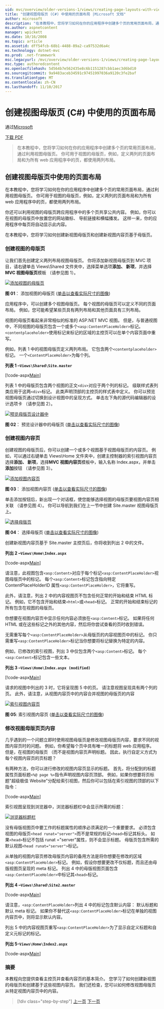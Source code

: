 ```yaml
---
uid: mvc/overview/older-versions-1/views/creating-page-layouts-with-view-master-pages-cs
title: "创建视图母版页 (C#) 中使用的页面布局 |Microsoft 文档"
author: microsoft
description: "在本教程中，您将学习如何在你的应用程序中创建多个页的常用页面布局，通过利用视图母版页。 你可以使用..."
ms.author: aspnetcontent
manager: wpickett
ms.date: 10/16/2008
ms.topic: article
ms.assetid: dff54fcb-68b1-4488-89a2-ca97532d6a4c
ms.technology: dotnet-mvc
ms.prod: .net-framework
msc.legacyurl: /mvc/overview/older-versions-1/views/creating-page-layouts-with-view-master-pages-cs
msc.type: authoredcontent
ms.openlocfilehash: 5d564b7e562435e8c6b1151287cbb1aec3d6bd10
ms.sourcegitcommit: 9a9483aceb34591c97451997036a9120c3fe2baf
ms.translationtype: MT
ms.contentlocale: zh-CN
ms.lasthandoff: 11/10/2017
---
```

<a name="creating-page-layouts-with-view-master-pages-c"></a>创建视图母版页 (C#) 中使用的页面布局
====================
通过[Microsoft](https://github.com/microsoft)

[下载 PDF](http://download.microsoft.com/download/e/f/3/ef3f2ff6-7424-48f7-bdaa-180ef64c3490/ASPNET_MVC_Tutorial_12_CS.pdf)

> 在本教程中，您将学习如何在你的应用程序中创建多个页的常用页面布局，通过利用视图母版页。 你可用于视图的母版页，例如，定义两列的页面布局和为所有 web 应用程序中的页，都使用两列布局。


## <a name="creating-page-layouts-with-view-master-pages"></a>创建视图母版页中使用的页面布局

在本教程中，您将学习如何在你的应用程序中创建多个页的常用页面布局，通过利用视图母版页。 你可用于视图的母版页，例如，定义两列的页面布局和为所有 web 应用程序中的页，都使用两列布局。

你还可以利用视图的母版页跨应用程序中的多个页共享公共内容。 例如，你可以在视图的母版页中放置您的网站徽标、 导航链接和横幅播发。 这样一来，你的应用程序中每页将自动显示此内容。

在本教程中，您将学习如何创建新视图母版页和创建新视图内容页基于母版页。

### <a name="creating-a-view-master-page"></a>创建视图的母版页

让我们首先创建定义两列布局视图母版页。 你将添加新视图母版页到 MVC 项目，请右键单击 Views\Shared 文件夹中，选择菜单选项**添加、 新项**，并选择**MVC 视图母版页**模板 （请参见图 1）。


[![添加视图的母版页](creating-page-layouts-with-view-master-pages-cs/_static/image2.png)](creating-page-layouts-with-view-master-pages-cs/_static/image1.png)

**图 01**： 添加视图的母版页 ([单击以查看实际尺寸的图像](creating-page-layouts-with-view-master-pages-cs/_static/image3.png))


应用程序中，可以创建多个视图母版页。 每个视图的母版页可以定义不同的页面布局。 例如，您可能希望某些页具有两列布局和其他页面具有三列布局。

视图的母版页看起来非常相似的标准的 ASP.NET MVC 视图。 但是，与普通视图中，不同视图的母版页包含一个或多个`<asp:ContentPlaceHolder>`标记。 `<contentplaceholder>`使用标记来标记的区域的主控页可以在单个内容页面中重写。

例如，列表 1 中的视图母版页定义两列布局。 它包含两个`<contentplaceholder>`标记。 一个`<ContentPlaceHolder>`为每个列。

**列表 1 –`Views\Shared\Site.master`**

[!code-aspx[Main](creating-page-layouts-with-view-master-pages-cs/samples/sample1.aspx)]

列表 1 中的母版页包含两个视图的正文`<div>`对应于两个列的标记。 级联样式表列类应用于这两`<div>`标记。 此类声明顶部的主控页的样式表中定义。 你可以预览视图母版页通过切换到设计视图中的呈现方式。 单击左下角的源代码编辑器的设计选项卡 （请参见图 2）。


[![预览母版页设计器中](creating-page-layouts-with-view-master-pages-cs/_static/image5.png)](creating-page-layouts-with-view-master-pages-cs/_static/image4.png)

**图 02**： 预览设计器中的母版页 ([单击以查看实际尺寸的图像](creating-page-layouts-with-view-master-pages-cs/_static/image6.png))


### <a name="creating-a-view-content-page"></a>创建视图内容页

创建视图的母版页后，你可以创建一个或多个视图基于视图母版页的内容页。 例如，可以通过右键单击 Views\Home 文件夹中，创建主控制器的索引视图内容页选择**添加、 新项**，选择**MVC 视图内容页**模板中，输入名称 Index.aspx，并单击**添加**按钮 （请参见图 3）。


[![添加视图内容页](creating-page-layouts-with-view-master-pages-cs/_static/image8.png)](creating-page-layouts-with-view-master-pages-cs/_static/image7.png)

**图 03**： 添加视图内容页 ([单击以查看实际尺寸的图像](creating-page-layouts-with-view-master-pages-cs/_static/image9.png))


单击添加按钮后，新出现一个对话框，使您能够选择视图的母版页要视图内容页相关联 （请参见图 4）。 你可以导航到我们在上一节中创建 Site.master 视图母版页上。


[![选择母版页](creating-page-layouts-with-view-master-pages-cs/_static/image11.png)](creating-page-layouts-with-view-master-pages-cs/_static/image10.png)

**图 04**： 选择母版页 ([单击以查看实际尺寸的图像](creating-page-layouts-with-view-master-pages-cs/_static/image12.png))


创建新视图内容页基于 Site.master 主控页后，你将收到列出 2 中的文件。

**列出 2 –`Views\Home\Index.aspx`**

[!code-aspx[Main](creating-page-layouts-with-view-master-pages-cs/samples/sample2.aspx)]

请注意，此视图包含`<asp:Content>`对应于每个标记`<asp:ContentPlaceHolder>`视图母版页中的标记。 每个`<asp:Content>`标记包含指向特定 ContentPlaceHolderID 属性`<asp:ContentPlaceHolder>`，它将重写。

此外，请注意，列出 2 中的内容视图页不包含任何正常的开始和结束 HTML 标记。 例如，它不包含开始和结束`<html>`或`<head>`标记。 正常的开始和结束标记的所有包含在视图的母版页。

你想要在视图内容页中显示任何内容必须放在`<asp:Content>`标记。 如果将任何 HTML 或在这些标记之外的其他内容，然后将你尝试查看的页时收到错误。

无需重写每个`<asp:ContentPlaceHolder>`从母版页的内容视图页中的标记。 你只需重写`<asp:ContentPlaceHolder>`标记当你想要将标记替换为特定的内容。

例如，已修改的索引视图，列出 3 中仅包含两个`<asp:Content>`标记。 每个`<asp:Content>`标记包含一些文本。

**列出 3 –`Views\Home\Index.aspx (modified)`**

[!code-aspx[Main](creating-page-layouts-with-view-master-pages-cs/samples/sample3.aspx)]

请求的视图中列出的 3 时，它将呈现图 5 中的页。 请注意视图呈现具有两个列的页。 此外，请注意，从视图内容页中的内容合并视图的母版页的内容


[![索引视图内容页](creating-page-layouts-with-view-master-pages-cs/_static/image14.png)](creating-page-layouts-with-view-master-pages-cs/_static/image13.png)

**图 05**: 索引视图内容页 ([单击以查看实际尺寸的图像](creating-page-layouts-with-view-master-pages-cs/_static/image15.png))


### <a name="modifying-view-master-page-content"></a>修改视图母版页页内容

几乎遇到的一个问题立即时使用视图母版页是修改视图母版页内容，要求不同的视图内容页时的问题。 例如，你希望每个页中具有唯一的标题将 web 应用程序。 但是，在视图的母版页 （而不是视图内容页声明标题。 因此，执行自定义方式为每个视图内容页的页标题？

有两种方法，你可以进行修改的视图内容页显示的标题。 首先，将分配到的标题属性页面标题`<%@ page %>`指令声明视图内容页顶部。 例如，如果你想要将页标题"超级极佳 Website"分配给索引视图，然后你可以包括在索引视图的顶部的以下指令：

[!code-aspx[Main](creating-page-layouts-with-view-master-pages-cs/samples/sample4.aspx)]

索引视图呈现到浏览器中，浏览器标题栏中会显示所需的标题：


[![浏览器标题栏](creating-page-layouts-with-view-master-pages-cs/_static/image17.png)](creating-page-layouts-with-view-master-pages-cs/_static/image16.png)


没有母版视图页中要工作的标题属性的顺序必须满足的一个重要要求。 必须包含视图的母版页`<head runat="server">`而不是常规的标记`<head>`标记其标头。 如果`<head>`标记不包括 runat ="server"属性，则不会显示标题。 母版页包含所需的默认视图`<head runat="server">`标记。

从单独的视图内容页修改母版页内容的备用方法是将你想要在修改的区域`<asp:ContentPlaceHolder>`标记。 例如，假设你想要更改不仅标题，而且还由母版视图页呈现的 meta 标记。 列出 4 中的母版视图页面包含`<asp:ContentPlaceHolder>`中标记其`<head>`标记。

**列出 4 –`Views\Shared\Site2.master`**

[!code-aspx[Main](creating-page-layouts-with-view-master-pages-cs/samples/sample5.aspx)]

请注意，`<asp:ContentPlaceHolder>`列出 4 中的标记包含默认内容： 默认标题和默认 meta 标记。 如果你不替代这`<asp:ContentPlaceHolder>`标记在单独的视图内容页中，则将显示默认内容。

列出 5 中的内容视图页重写`<asp:ContentPlaceHolder>`为了显示自定义标题和自定义元标记的标记。

**列出 5-`Views\Home\Index2.aspx`**

[!code-aspx[Main](creating-page-layouts-with-view-master-pages-cs/samples/sample6.aspx)]

### <a name="summary"></a>摘要

本教程向您提供查看主控页并查看内容页的基本简介。 您学习了如何创建新视图的母版页和创建基于这些视图内容页。 我们还检查，您可以如何修改视图母版页从特定视图内容页中的内容。

>[!div class="step-by-step"]
[上一页](using-the-tagbuilder-class-to-build-html-helpers-cs.md)
[下一页](passing-data-to-view-master-pages-cs.md)

